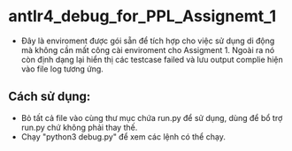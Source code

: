 # antlr4_debug_for_PPL_Assignemt_1
- Đây là enviroment được gói sẵn để tích hợp cho việc sử dụng di động mà không cần mất công cài enviroment cho Assigment 1. Ngoài ra nó còn định dạng lại hiển thị các testcase failed và lưu output complie hiện vào file log tương ứng.
## Cách sử dụng:
- Bỏ tất cả file vào cùng thư mục chứa run.py để sử dụng, dùng để bổ trợ run.py chứ không phải thay thế.
- Chạy "python3 debug.py" để xem các lệnh có thể chạy.
